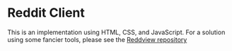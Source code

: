 # Reddit Client

This is an implementation using HTML, CSS, and JavaScript. For a solution using some fancier tools, please see the [Reddview repository](https://github.com/ericvo215/reddview)
